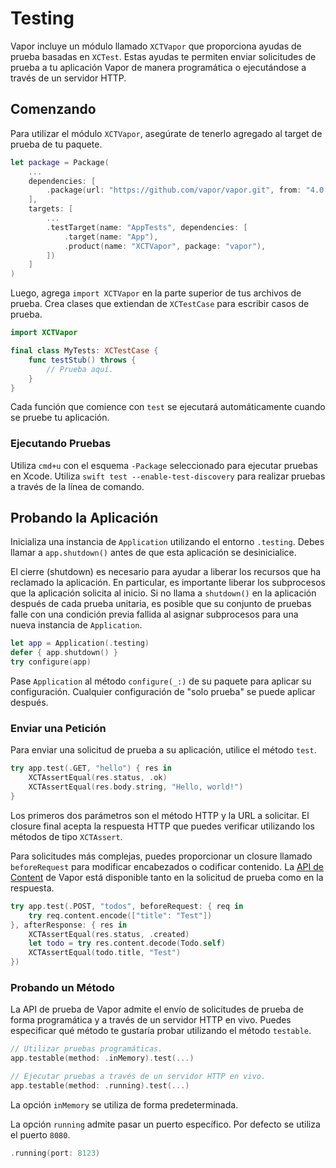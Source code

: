 # Testing

Vapor incluye un módulo llamado `XCTVapor` que proporciona ayudas de prueba basadas en `XCTest`. Estas ayudas te permiten enviar solicitudes de prueba a tu aplicación Vapor de manera programática o ejecutándose a través de un servidor HTTP.

## Comenzando

Para utilizar el módulo `XCTVapor`, asegúrate de tenerlo agregado al target de prueba de tu paquete.

```swift
let package = Package(
    ...
    dependencies: [
        .package(url: "https://github.com/vapor/vapor.git", from: "4.0.0")
    ],
    targets: [
        ...
        .testTarget(name: "AppTests", dependencies: [
            .target(name: "App"),
            .product(name: "XCTVapor", package: "vapor"),
        ])
    ]
)
```

Luego, agrega `import XCTVapor` en la parte superior de tus archivos de prueba. Crea clases que extiendan de `XCTestCase` para escribir casos de prueba.

```swift
import XCTVapor

final class MyTests: XCTestCase {
    func testStub() throws {
    	// Prueba aquí.
    }
}
```

Cada función que comience con `test` se ejecutará automáticamente cuando se pruebe tu aplicación.

### Ejecutando Pruebas

Utiliza `cmd+u` con el esquema `-Package` seleccionado para ejecutar pruebas en Xcode. Utiliza `swift test --enable-test-discovery` para realizar pruebas a través de la línea de comando.

## Probando la Aplicación

Inicializa una instancia de `Application` utilizando el entorno `.testing`. Debes llamar a `app.shutdown()` antes de que esta aplicación se desinicialice.

El cierre (shutdown) es necesario para ayudar a liberar los recursos que ha reclamado la aplicación. En particular, es importante liberar los subprocesos que la aplicación solicita al inicio. Si no llama a `shutdown()` en la aplicación después de cada prueba unitaria, es posible que su conjunto de pruebas falle con una condición previa fallida al asignar subprocesos para una nueva instancia de `Application`.

```swift
let app = Application(.testing)
defer { app.shutdown() }
try configure(app)
```

Pase `Application` al método `configure(_:)` de su paquete para aplicar su configuración. Cualquier configuración de "solo prueba" se puede aplicar después.

### Enviar una Petición

Para enviar una solicitud de prueba a su aplicación, utilice el método `test`.

```swift
try app.test(.GET, "hello") { res in
    XCTAssertEqual(res.status, .ok)
    XCTAssertEqual(res.body.string, "Hello, world!")
}
```

Los primeros dos parámetros son el método HTTP y la URL a solicitar. El closure final acepta la respuesta HTTP que puedes verificar utilizando los métodos de tipo `XCTAssert`.

Para solicitudes más complejas, puedes proporcionar un closure llamado `beforeRequest` para modificar encabezados o codificar contenido. La [API de Content](../basics/content.md) de Vapor está disponible tanto en la solicitud de prueba como en la respuesta.

```swift
try app.test(.POST, "todos", beforeRequest: { req in
	try req.content.encode(["title": "Test"])
}, afterResponse: { res in
    XCTAssertEqual(res.status, .created)
    let todo = try res.content.decode(Todo.self)
    XCTAssertEqual(todo.title, "Test")
})
```

### Probando un Método

La API de prueba de Vapor admite el envío de solicitudes de prueba de forma programática y a través de un servidor HTTP en vivo. Puedes especificar qué método te gustaría probar utilizando el método `testable`.

```swift
// Utilizar pruebas programáticas.
app.testable(method: .inMemory).test(...)

// Ejecutar pruebas a través de un servidor HTTP en vivo.
app.testable(method: .running).test(...)
```

La opción `inMemory` se utiliza de forma predeterminada.

La opción `running` admite pasar un puerto específico. Por defecto se utiliza el puerto `8080`.

```swift
.running(port: 8123)
```

